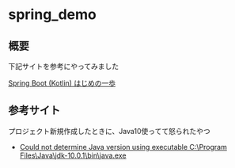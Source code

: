 # spring_demo

## 概要

下記サイトを参考にやってみました

[Spring Boot (Kotlin) はじめの一歩](https://qiita.com/Yuki10/items/aef152f300a500b85725)

## 参考サイト

プロジェクト新規作成したときに、Java10使ってて怒られたやつ

- [Could not determine Java version using executable C:\Program Files\Java\jdk-10.0.1\bin\java.exe](https://stackoverflow.com/questions/50121333/could-not-determine-java-version-using-executable-c-program-files-java-jdk-10-0)

